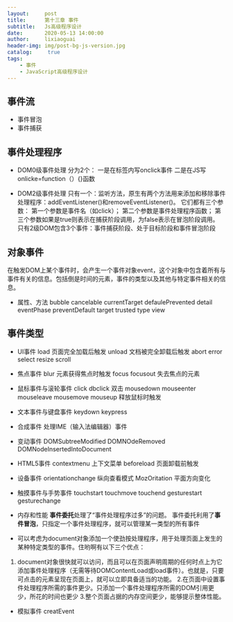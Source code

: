 ```yaml
---
layout:     post
title:      第十三章 事件
subtitle:   Js高级程序设计
date:       2020-05-13 14:00:00
author:     lixiaoguai
header-img: img/post-bg-js-version.jpg
catalog: 	 true
tags:
    - 事件
    - JavaScript高级程序设计
---
```

## 事件流 ##
- 事件冒泡
- 事件捕获
## 事件处理程序 ##
- DOM0级事件处理
分为2个：
一是在标签内写onclick事件
二是在JS写onlicke=function（）{}函数

- DOM2级事件处理
只有一个：监听方法，原生有两个方法用来添加和移除事件处理程序：addEventListener()和removeEventListener()。
它们都有三个参数：
第一个参数是事件名（如click）；
第二个参数是事件处理程序函数；
第三个参数如果是true则表示在捕获阶段调用，为false表示在冒泡阶段调用。
只有2级DOM包含3个事件：事件捕获阶段、处于目标阶段和事件冒泡阶段

## 对象事件 ##
在触发DOM上某个事件时，会产生一个事件对象event，这个对象中包含着所有与事件有关的信息。包括倒是时间的元素，事件的类型以及其他与特定事件相关的信息。
- 属性、方法
bubble 
cancelable 
currentTarget 
defaulePrevented 
detail 
eventPhase
preventDefault
target
trusted 
type
view

## 事件类型 ##
- UI事件
load 页面完全加载后触发
unload 文档被完全卸载后触发
abort 
error
select
resize
scroll

- 焦点事件
blur 元素获得焦点时触发
focus
focusout 失去焦点的元素

- 鼠标事件与滚轮事件
click
dbclick 双击
mousedown
mouseenter
mouseleave
mousemove
mouseup 释放鼠标时触发

- 文本事件与键盘事件
keydown 
keypress

- 合成事件
处理IME（输入法编辑器）事件

- 变动事件
DOMSubtreeModified
DOMNOdeRemoved
DOMNodeInsertedIntoDocument

- HTML5事件
contextmenu 上下文菜单
beforeload 页面卸载前触发

- 设备事件
orientationchange 纵向查看模式
MozOritation 平面方向变化

- 触摸事件与手势事件
touchstart
touchmove
touchend
gesturestart
gesturechange

- 内存和性能
**事件委托**处理了“事件处理程序过多”的问题。
事件委托利用了**事件冒泡**，只指定一个事件处理程序，就可以管理某一类型的所有事件
- 可以考虑为document对象添加一个使劲按处理程序，用于处理页面上发生的某种特定类型的事件。住哟啊有以下三个优点：
1. document对象很快就可以访问，而且可以在页面声明周期的任何时点上为它添加事件处理程序（无需等待DOMContentLoad或load事件）。也就是，只要可点击的元素呈现在页面上，就可以立即具备适当的功能。
2.在页面中设置事件处理程序所需的事件更少。只添加一个事件处理程序所需的DOM引用更少，所花的时间也更少
3.整个页面占据的内存空间更少，能够提示整体性能。

- 模拟事件
creatEvent